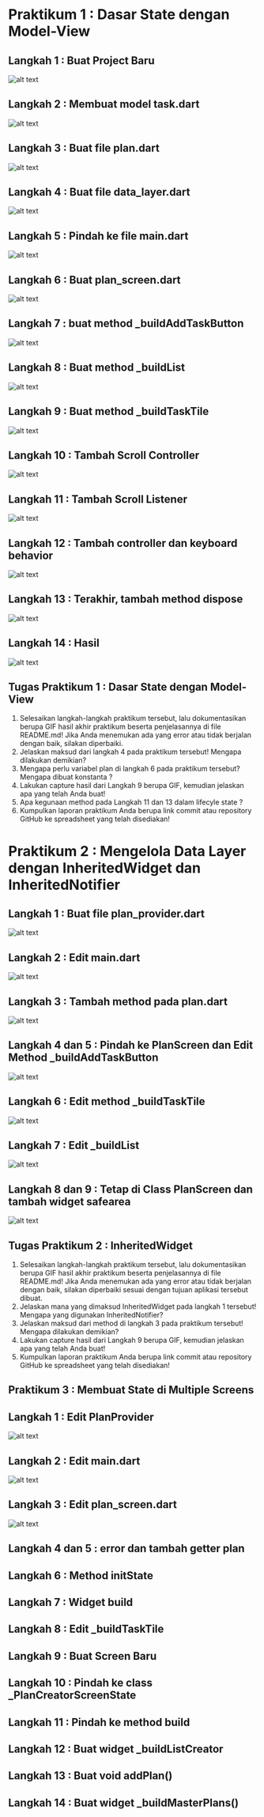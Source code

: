 # Praktikum 1 : Dasar State dengan Model-View

## Langkah 1 : Buat Project Baru<br>

![alt text](image.png)<br>

## Langkah 2 : Membuat model task.dart<br>

![alt text](image-1.png)<br>

## Langkah 3 : Buat file plan.dart<br>

![alt text](image-2.png)<br>

## Langkah 4 : Buat file data_layer.dart<br>

![alt text](image-3.png)<br>

## Langkah 5 : Pindah ke file main.dart<br>

![alt text](image-4.png)<br>

## Langkah 6 : Buat plan_screen.dart<br>

![alt text](image-5.png)<br>

## Langkah 7 : buat method \_buildAddTaskButton<br>

![alt text](image-6.png)<br>

## Langkah 8 : Buat method \_buildList<br>

![alt text](image-7.png)<br>

## Langkah 9 : Buat method \_buildTaskTile<br>

![alt text](image-8.png)<br>

## Langkah 10 : Tambah Scroll Controller<br>

![alt text](image-9.png)<br>

## Langkah 11 : Tambah Scroll Listener<br>

![alt text](image-10.png)<br>

## Langkah 12 : Tambah controller dan keyboard behavior<br>

![alt text](image-11.png)<br>

## Langkah 13 : Terakhir, tambah method dispose<br>

![alt text](image-12.png)<br>

## Langkah 14 : Hasil<br>

![alt text](image-13.png)<br>

## Tugas Praktikum 1 : Dasar State dengan Model-View<br>

1. Selesaikan langkah-langkah praktikum tersebut, lalu dokumentasikan berupa GIF hasil akhir praktikum beserta penjelasannya di file README.md! Jika Anda menemukan ada yang error atau tidak berjalan dengan baik, silakan diperbaiki.
2. Jelaskan maksud dari langkah 4 pada praktikum tersebut! Mengapa dilakukan demikian?
3. Mengapa perlu variabel plan di langkah 6 pada praktikum tersebut? Mengapa dibuat konstanta ?
4. Lakukan capture hasil dari Langkah 9 berupa GIF, kemudian jelaskan apa yang telah Anda buat!
5. Apa kegunaan method pada Langkah 11 dan 13 dalam lifecyle state ?
6. Kumpulkan laporan praktikum Anda berupa link commit atau repository GitHub ke spreadsheet yang telah disediakan!

# Praktikum 2 : Mengelola Data Layer dengan InheritedWidget dan InheritedNotifier<br>

## Langkah 1 : Buat file plan_provider.dart<br>

![alt text](image-14.png)<br>

## Langkah 2 : Edit main.dart<br>

![alt text](image-15.png)<br>

## Langkah 3 : Tambah method pada plan.dart<br>

![alt text](image-16.png)<br>

## Langkah 4 dan 5 : Pindah ke PlanScreen dan Edit Method \_buildAddTaskButton<br>

![alt text](image-17.png)<br>

## Langkah 6 : Edit method \_buildTaskTile<br>

![alt text](image-18.png)<br>

## Langkah 7 : Edit \_buildList<br>

![alt text](image-19.png)<br>

## Langkah 8 dan 9 : Tetap di Class PlanScreen dan tambah widget safearea<br>

![alt text](image-20.png)<br>

## Tugas Praktikum 2 : InheritedWidget

1. Selesaikan langkah-langkah praktikum tersebut, lalu dokumentasikan berupa GIF hasil akhir praktikum beserta penjelasannya di file README.md! Jika Anda menemukan ada yang error atau tidak berjalan dengan baik, silakan diperbaiki sesuai dengan tujuan aplikasi tersebut dibuat.
2. Jelaskan mana yang dimaksud InheritedWidget pada langkah 1 tersebut! Mengapa yang digunakan InheritedNotifier?
3. Jelaskan maksud dari method di langkah 3 pada praktikum tersebut! Mengapa dilakukan demikian?
4. Lakukan capture hasil dari Langkah 9 berupa GIF, kemudian jelaskan apa yang telah Anda buat!
5. Kumpulkan laporan praktikum Anda berupa link commit atau repository GitHub ke spreadsheet yang telah disediakan!

## Praktikum 3 : Membuat State di Multiple Screens<br>

## Langkah 1 : Edit PlanProvider<br>

![alt text](image-21.png)<br>

## Langkah 2 : Edit main.dart<br>

![alt text](image-22.png)<br>

## Langkah 3 : Edit plan_screen.dart<br>

![alt text](image-23.png)<br>

## Langkah 4 dan 5 : error dan tambah getter plan<br>

## Langkah 6 : Method initState<br>

## Langkah 7 : Widget build<br>

## Langkah 8 : Edit \_buildTaskTile<br>

## Langkah 9 : Buat Screen Baru<br>

## Langkah 10 : Pindah ke class \_PlanCreatorScreenState<br>

## Langkah 11 : Pindah ke method build<br>

## Langkah 12 : Buat widget \_buildListCreator<br>

## Langkah 13 : Buat void addPlan()<br>

## Langkah 14 : Buat widget \_buildMasterPlans()<br>
